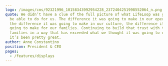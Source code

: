```yaml
---
logo: /images/cms/92321996_10158343992954228_2372404251998552064_n.png
quote: We didn’t have a clue of the full picture of what LifeLoop was going to
  be able to do for us. The difference it was going to make in our operations,
  the difference it was going to make in our culture, the difference it was
  going to make for our families. Continuing to build that trust with the
  families in a way that has exceeded what we thought it was going to do. So,
  it’s been pretty great.
author: Anne Constantino
position: President & CEO
pages:
  - /features/displays
---
```

